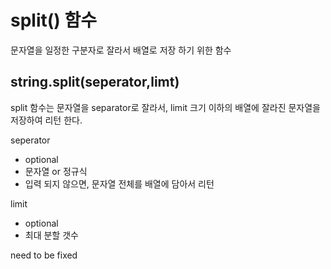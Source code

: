 # split() 함수

문자열을 일정한 구분자로 잘라서 배열로 저장 하기 위한 함수

## string.split(seperator,limt)

split 함수는
문자열을 separator로 잘라서,
limit 크기 이하의 배열에 잘라진 문자열을 저장하여 리턴 한다.

seperator

- optional
- 문자열 or 정규식
- 입력 되지 않으면, 문자열 전체를 배열에 담아서 리턴

limit

- optional
- 최대 분할 갯수

need to be fixed
